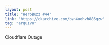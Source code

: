 ```yaml
---
layout: post
title: "HeroBuzz #44"
link: "https://ckarchive.com/b/n4uohvh886qzw"
tag: "arquivo"
---
```

Cloudflare Outage